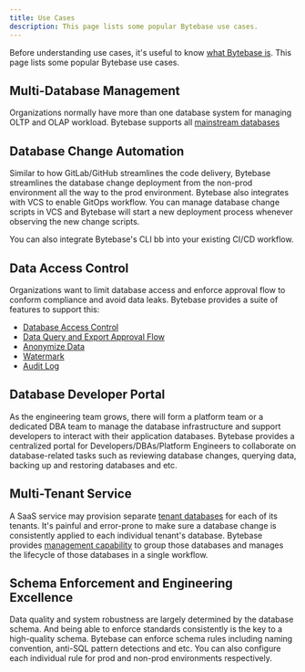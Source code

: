 ```yaml
---
title: Use Cases
description: This page lists some popular Bytebase use cases.
---
```


Before understanding use cases, it's useful to know [what Bytebase is](/docs/introduction/what-is-bytebase). This page lists some popular Bytebase use cases.

## Multi-Database Management

Organizations normally have more than one database system for managing OLTP and OLAP workload. Bytebase supports all [mainstream databases](/docs/introduction/supported-databases)

## Database Change Automation

Similar to how GitLab/GitHub streamlines the code delivery, Bytebase streamlines the database change deployment from the non-prod environment all the way to the prod environment. Bytebase also integrates with VCS to enable GitOps workflow. You can manage database change scripts in VCS and Bytebase will start a new deployment process whenever observing the new change scripts.

You can also integrate Bytebase's CLI bb into your existing CI/CD workflow.

## Data Access Control

Organizations want to limit database access and enforce approval flow to conform compliance and avoid data leaks. Bytebase
provides a suite of features to support this:

- [Database Access Control](/docs/administration/database-access-control)
- [Data Query and Export Approval Flow](/docs/data-query-and-export/overview/)
- [Anonymize Data](/docs/administration/anonymize-data)
- [Watermark](/docs/administration/watermark)
- [Audit Log](/docs/administration/audit-log)

## Database Developer Portal

As the engineering team grows, there will form a platform team or a dedicated DBA team to manage the database infrastructure and support developers to interact with their application databases. Bytebase provides a centralized portal for Developers/DBAs/Platform Engineers to collaborate on database-related tasks such as reviewing database changes, querying data, backing up and restoring databases and etc.

## Multi-Tenant Service

A SaaS service may provision separate [tenant databases](/docs/concepts/tenant-database) for each of its tenants. It's painful and error-prone to make sure a database change is consistently applied to each individual tenant's database. Bytebase provides [management capability](/docs/batch-change/overview) to group those databases and manages the lifecycle of those databases in a single workflow.

## Schema Enforcement and Engineering Excellence

Data quality and system robustness are largely determined by the database schema. And being able to enforce standards consistently is the key to a high-quality schema. Bytebase can enforce schema rules including naming convention, anti-SQL pattern detections and etc. You can also configure each individual rule for prod and non-prod environments respectively.
